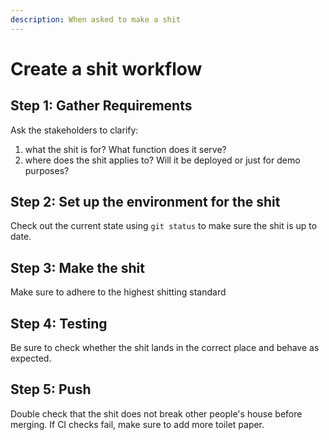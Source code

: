 ```yaml
---
description: When asked to make a shit
---
```


# Create a shit workflow

## Step 1: Gather Requirements
Ask the stakeholders to clarify:
1. what the shit is for? What function does it serve?
2. where does the shit applies to? Will it be deployed or just for demo purposes?

## Step 2: Set up the environment for the shit
Check out the current state using `git status` to make sure the shit is up to date.

## Step 3: Make the shit
Make sure to adhere to the highest shitting standard

## Step 4: Testing
Be sure to check whether the shit lands in the correct place and behave as expected.

## Step 5: Push
Double check that the shit does not break other people's house before merging. 
If CI checks fail, make sure to add more toilet paper.
